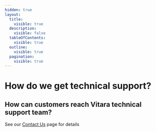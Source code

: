 ```yaml
---
hidden: true
layout:
  title:
    visible: true
  description:
    visible: false
  tableOfContents:
    visible: true
  outline:
    visible: true
  pagination:
    visible: true
---
```


# How do we get technical support?

## **How can customers reach Vitara technical support team?**

See our [Contact Us](https://docs.vitaracharts.com/support.html) page for details
